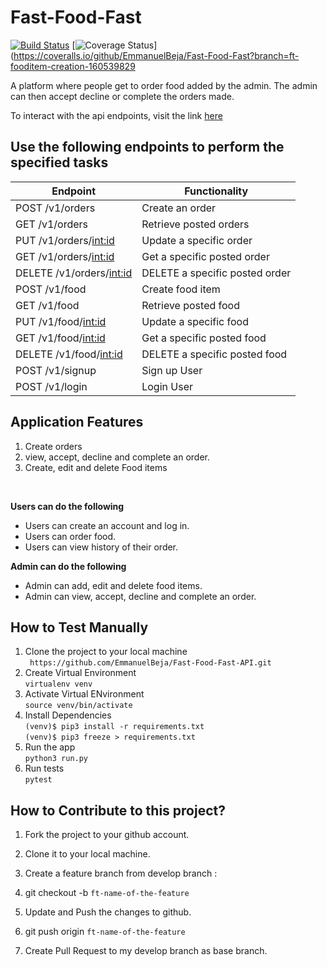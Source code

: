 # Fast-Food-Fast
[![Build Status](https://travis-ci.org/EmmanuelBeja/Fast-Food-Fast.svg?branch=ft-fooditem-creation-160539829)](https://travis-ci.org/EmmanuelBeja/Fast-Food-Fast) [![Coverage Status](https://coveralls.io/repos/github/EmmanuelBeja/Fast-Food-Fast/badge.svg?branch=ft-fooditem-creation-160539829)](https://coveralls.io/github/EmmanuelBeja/Fast-Food-Fast?branch=ft-fooditem-creation-160539829


  A platform where people get to order food added by the admin. The admin can then accept decline or complete the orders made.


   To interact with the api endpoints, visit the link [here](https://emmanuelbeja-fast-food-fast.herokuapp.com/v1/orders)<br>

  ## Use the following endpoints to perform the specified tasks

  | 	Endpoint                   | Functionality                                  |                  
  | ---------------------------------| -----------------------------------------------|
  | POST /v1/orders                  | Create an order                                |
  | GET /v1/orders                   | Retrieve posted orders                         |
  | PUT /v1/orders/<int:id>          | Update a specific order                        |                         
  | GET /v1/orders/<int:id>          | Get a specific posted order                    |
  | DELETE /v1/orders/<int:id>       | DELETE a specific posted order                 |
  | POST /v1/food                    | Create food item                               |
  | GET /v1/food                     | Retrieve posted food                           |
  | PUT /v1/food/<int:id>            | Update a specific food                         |                         
  | GET /v1/food/<int:id>            | Get a specific posted food                     |
  | DELETE /v1/food/<int:id>         | DELETE a specific posted food                  |
  | POST /v1/signup                  | Sign up User                                   |
  | POST /v1/login                   | Login User                                     |


  ## Application Features

  1. Create orders
  2. view, accept, decline and complete an order.
  3. Create, edit and delete Food items

  <br>

  **Users can do the following**

  * Users can create an account and log in.
  * Users can order food.
  * Users can view history of their order.

  **Admin can do the following**
  * Admin can add, edit and delete food items.
  * Admin can view, accept, decline and complete an order.

  ## How to Test Manually
  1. Clone the project to your local machine <br>
  		` https://github.com/EmmanuelBeja/Fast-Food-Fast-API.git`
  2. Create Virtual Environment <br>
  		`virtualenv venv`
  3. Activate Virtual ENvironment<br>
  		`source venv/bin/activate`
  4. Install Dependencies<br>
  		`(venv)$ pip3 install -r requirements.txt` <br>
  		`(venv)$ pip3 freeze > requirements.txt` <br>
  5. Run the app <br>
  		`python3 run.py`<br>
  6. Run tests <br>
  		`pytest`
  		<br>
  ## How to Contribute to this project?

  1. Fork the project to your github account.

  2. Clone it to your local machine.

  3. Create a feature branch from develop branch :

  4. git checkout -b `ft-name-of-the-feature`

  5. Update and Push the changes to github.

  6. git push origin `ft-name-of-the-feature`

  7. Create Pull Request to my develop branch as base branch.
